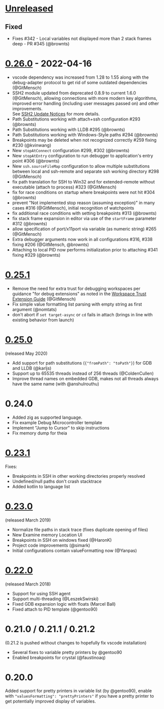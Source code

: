 # [Unreleased]
## Fixed
* Fixes #342 - Local variables not displayed more than 2 stack frames deep - PR #345 (@brownts)

[Unreleased]: https://github.com/WebFreak001/code-debug/compare/v0.26.0...HEAD

# [0.26.0] - 2022-04-16

* vscode dependency was increased from 1.28 to 1.55 along with the debug-adapter protocol to get rid of some outdated dependencies (@GitMensch)
* SSH2 module updated from deprecated 0.8.9 to current 1.6.0 (@GitMensch),
  allowing connections with more modern key algorithms, improved error handling (including user messages passed on) and other improvements.  
  See [SSH2 Update Notices](https://github.com/mscdex/ssh2/issues/935) for more details.
* Path Substitutions working with attach+ssh configuration #293 (@brownts)
* Path Substitutions working with LLDB #295 (@brownts)
* Path Substitutions working with Windows-Style paths #294 (@brownts)
* Breakpoints may be deleted when not recognized correctly #259 fixing #230 (@kvinwang)
* New `stopAtConnect` configuration #299, #302 (@brownts)
* New `stopAtEntry` configuration to run debugger to application's entry point #306 (@brownts)
* New `ssh.sourceFileMap` configuration to allow multiple substitutions between local and ssh-remote and separate ssh working directory #298 (@GitMensch)
* fix path translation for SSH to Win32 and for extended-remote without executable (attach to process) #323 (@GitMensch)
* fix for race conditions on startup where breakpoints were not hit #304 (@brownts)
* prevent "Not implemented stop reason (assuming exception)" in many cases #316 (@GitMensch),
  initial recognition of watchpoints
* fix additional race conditions with setting breakpoints #313 (@brownts)
* fix stack frame expansion in editor via use of the `startFrame` parameter #312 (@brownts)
* allow specification of port/x11port via variable (as numeric string) #265 (@GitMensch)
* Extra debugger arguments now work in all configurations #316, #338 fixing #206 (@GitMensch, @brownts)
* Attaching to local PID now performs initialization prior to attaching #341 fixing #329 (@brownts)

[0.26.0]: https://github.com/WebFreak001/code-debug/compare/v0.25.1...v0.26.0

# [0.25.1]

* Remove the need for extra trust for debugging workspaces per guidance "for debug extensions" as noted in the [Workspace Trust Extension Guide](https://github.com/microsoft/vscode/issues/120251#issuecomment-825832603) (@GitMensch)
* Fix simple value formatting list parsing with empty string as first argument (@nomtats)
* don't abort if `set target-async` or `cd` fails in attach (brings in line with existing behavior from launch)

[0.25.1]: https://github.com/WebFreak001/code-debug/compare/f2923480e45874324ca94badbe35c7ed80a5e172...v0.25.1

# [0.25.0]

(released May 2020)

* Add support for path substitutions (`{"fromPath": "toPath"}`) for GDB and LLDB (@karljs)
* Support up to 65535 threads instead of 256 threads (@ColdenCullen)
* Improve thread names on embedded GDB, makes not all threads always have the same name (with @anshulrouthu)

[0.25.0]: https://github.com/WebFreak001/code-debug/compare/5ac331e7b1e809a47de94fbbfdf389287dba7803...f2923480e45874324ca94badbe35c7ed80a5e172

# 0.24.0

* Added zig as supported language.
* Fix example Debug Microcontroller template
* Implement "Jump to Cursor" to skip instructions
* Fix memory dump for theia

[0.24.0]: https://github.com/WebFreak001/code-debug/compare/53b6c346f1bf5907a9d1fd5455fdc52f310d5355...5ac331e7b1e809a47de94fbbfdf389287dba7803

# [0.23.1]

Fixes:
* Breakpoints in SSH in other working directories properly resolved
* Undefined/null paths don't crash stacktrace
* Added kotlin to language list

[0.23.1]: https://github.com/WebFreak001/code-debug/compare/38d72bd1cc0aeeb1ed80424b145acaa713713a09...53b6c346f1bf5907a9d1fd5455fdc52f310d5355

# [0.23.0]

(released March 2019)

* Normalize file paths in stack trace (fixes duplicate opening of files)
* New Examine memory Location UI
* Breakpoints in SSH on windows fixed (@HaronK)
* Project code improvements (@simark)
* Initial configurations contain valueFormatting now (@Yanpas)

[0.23.0]: https://github.com/WebFreak001/code-debug/compare/628492ba6cb5971944dcf6417931d9fa2fe43c9b...38d72bd1cc0aeeb1ed80424b145acaa713713a09

# [0.22.0]

(released March 2018)

* Support for using SSH agent
* Support multi-threading (@LeszekSwirski)
* Fixed GDB expansion logic with floats (Marcel Ball)
* Fixed attach to PID template (@gentoo90)

[0.22.0]: https://github.com/WebFreak001/code-debug/compare/ef8245259ac808c1517b16be064f9663a879d86d...628492ba6cb5971944dcf6417931d9fa2fe43c9b

# 0.21.0 / 0.21.1 / 0.21.2

(0.21.2 is pushed without changes to hopefully fix vscode installation)

* Several fixes to variable pretty printers by @gentoo90
* Enabled breakpoints for crystal (@faustinoaq)

# 0.20.0

Added support for pretty printers in variable list (by @gentoo90), enable
with `"valuesFormatting": "prettyPrinters"` if you have a pretty printer
to get potentially improved display of variables.
